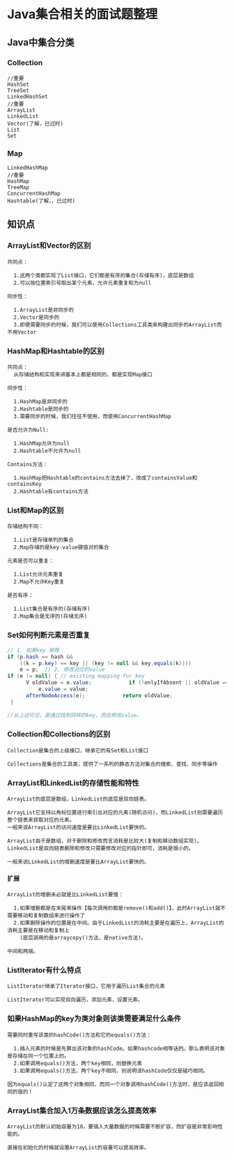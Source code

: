 # Java集合相关的面试题整理
## Java中集合分类
### Collection
```
//重要
HashSet
TreeSet
LinkedHashSet
//重要
ArrayList
LinkedList
Vector(了解，已过时)
List
Set
```
### Map
```
LinkedHashMap
//重要
HashMap
TreeMap
ConcurrentHashMap
Hashtable(了解，，已过时)
```
## 知识点
### ArrayList和Vector的区别
```
共同点：
  
  1.这两个类都实现了List接口，它们都是有序的集合(存储有序)，底层是数组
  2.可以按位置索引号取出某个元素，允许元素重复和为null
  
同步性：
  
  1.ArrayList是非同步的
  2.Vector是同步的
  3.即便需要同步的时候，我们可以使用Collections工具类来构建出同步的ArrayList而不用Vector
```
### HashMap和Hashtable的区别
```
共同点：
  从存储结构和实现来讲基本上都是相同的，都是实现Map接口
  
同步性：
  
  1.HashMap是非同步的
  2.Hashtable是同步的
  3.需要同步的时候，我们往往不使用，而使用ConcurrentHashMap

是否允许为Null:
  
  1.HashMap允许为null
  2.Hashtable不允许为null
  
Contains方法：

  1.HashMap把Hashtable的contains方法去掉了，改成了containsValue和containsKey
  2.Hashtable有contains方法
```
### List和Map的区别
```
存储结构不同：
  
  1.List是存储单列的集合
  2.Map存储的是key-value键值对的集合
  
元素是否可以重复：

  1.List允许元素重复
  2.Map不允许Key重复
  
是否有序：

  1.List集合是有序的(存储有序)
  2.Map集合是无序的(存储无序)
```
### Set如何判断元素是否重复
```java
// 1. 如果key 相等  
if (p.hash == hash &&
    ((k = p.key) == key || (key != null && key.equals(k))))
    e = p;	// 2. 修改对应的value
if (e != null) { // existing mapping for key
      V oldValue = e.value;            if (!onlyIfAbsent || oldValue == null)
          e.value = value;
      afterNodeAccess(e);            return oldValue;
 }
   
//从上述可见，是通过找到同样的key，而去修改value。
```
### Collection和Collections的区别
```
Collection是集合的上级接口，继承它的有Set和List接口

Collections是集合的工具类，提供了一系列的静态方法对集合的搜索、查找、同步等操作
```
### ArrayList和LinkedList的存储性能和特性
```
ArrayList的底层是数组，LinkedList的底层是双向链表。

ArrayList它支持以角标位置进行索引出对应的元素(随机访问)，而LinkedList则需要遍历整个链表来获取对应的元素。
一般来说ArrayList的访问速度是要比LinkedList要快的。
  
ArrayList由于是数组，对于删除和修改而言消耗是比较大(复制和移动数组实现)。
LinkedList是双向链表删除和修改只需要修改对应的指针即可，消耗是很小的。

一般来说LinkedList的增删速度是要比ArrayList要快的。
```
#### 扩展
```
ArrayList的增删未必就是比LinkedList要慢：

  1.如果增删都是在末尾来操作【每次调用的都是remove()和add()】，此时ArrayList就不需要移动和复制数组来进行操作了
  2.如果删除操作的位置是在中间。由于LinkedList的消耗主要是在遍历上，ArrayList的消耗主要是在移动和复制上
    (底层调用的是arraycopy()方法，是native方法)。
    
中间和两端。
```
### ListIterator有什么特点
```
ListIterator继承了Iterator接口，它用于遍历List集合的元素

ListIterator可以实现双向遍历，添加元素，设置元素。
```
### 如果HashMap的key为类对象则该类需要满足什么条件
```
需要同时重写该类的hashCode()方法和它的equals()方法：
  
  1.插入元素的时候是先算出该对象的hashCode。如果hashcode相等话的。那么表明该对象是存储在同一个位置上的。
  2.如果调用equals()方法，两个key相同，则替换元素
  3.如果调用equals()方法，两个key不相同，则说明该hashCode仅仅是碰巧相同。
  
因为equals()认定了这两个对象相同，而同一个对象调用hashCode()方法时，是应该返回相同的值的！
```
### ArrayList集合加入1万条数据应该怎么提高效率
```
ArrayList的默认初始容量为10，要插入大量数据的时候需要不断扩容，而扩容是非常影响性能的。

直接在初始化的时候就设置ArrayList的容量可以提高效率。
```







































